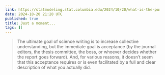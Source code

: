 ```yaml
---
link: https://statmodeling.stat.columbia.edu/2024/10/20/what-is-the-purpose-of-a-methods-section/
date: 2024-10-20 21:20 UTC
published: true
title: Just a moment...
tags: []
---
```


> The ultimate goal of science writing is to increase collective understanding, but the immediate goal is acceptance (by the journal editors, the thesis committee, the boss, or whoever decides whether the report goes forward). And, for various reasons, it doesn’t seem that this acceptance requires or is even facilitated by a full and clear description of what you actually did.
